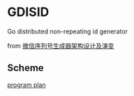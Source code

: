 # GDISID

Go distributed non-repeating id generator

from [微信序列号生成器架构设计及演变](http://www.infoq.com/cn/articles/wechat-serial-number-generator-architecture)

## Scheme

[program plan](https://www.processon.com/view/link/5aebc576e4b0411f64e4b451)
